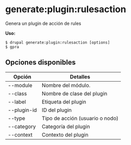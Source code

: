 # generate:plugin:rulesaction
Genera un plugin de acción de rules

**Uso:**
```
$ drupal generate:plugin:rulesaction [options]
$ gpra  
```

## Opciones disponibles
Opción | Detalles
-------|-------------
--module | Nombre del módulo.
--class | Nombre de clase del plugin
--label | Etiqueta del plugin
--plugin-id | ID del plugin
--type | Tipo de acción (usuario o nodo)
--category | Categoría del plugin
--context | Contexto del plugin
